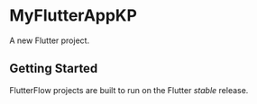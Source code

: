 # MyFlutterAppKP

A new Flutter project.

## Getting Started

FlutterFlow projects are built to run on the Flutter _stable_ release.
